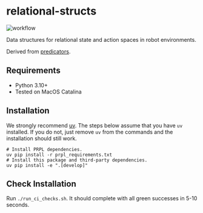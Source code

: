 # relational-structs

![workflow](https://github.com/tomsilver/relational-structs/actions/workflows/ci.yml/badge.svg)

Data structures for relational state and action spaces in robot environments.

Derived from [predicators](https://github.com/Learning-and-Intelligent-Systems/predicators).

## Requirements

- Python 3.10+
- Tested on MacOS Catalina

## Installation

We strongly recommend [uv](https://docs.astral.sh/uv/getting-started/installation/). The steps below assume that you have `uv` installed. If you do not, just remove `uv` from the commands and the installation should still work.

```
# Install PRPL dependencies.
uv pip install -r prpl_requirements.txt
# Install this package and third-party dependencies.
uv pip install -e ".[develop]"
```

## Check Installation

Run `./run_ci_checks.sh`. It should complete with all green successes in 5-10 seconds.
